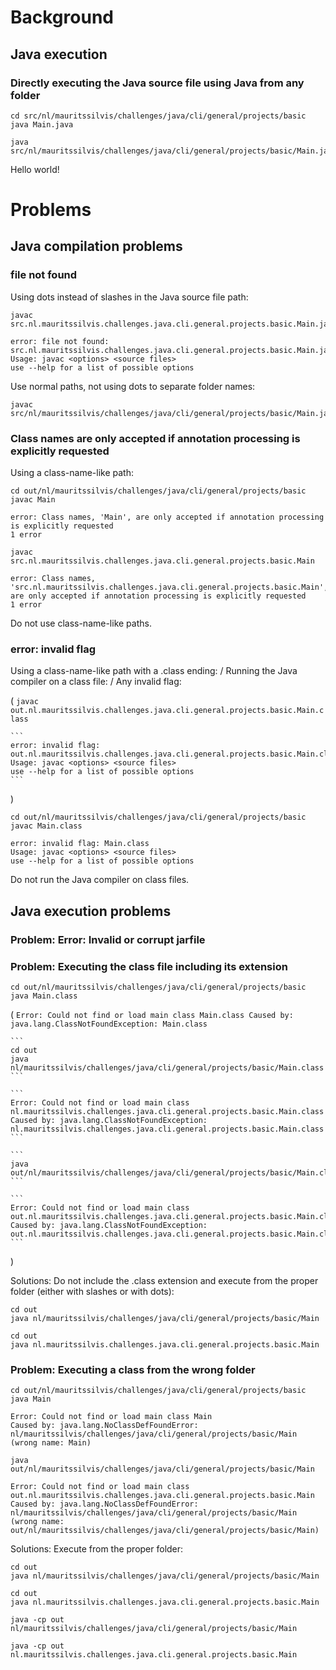 # Background

## Java execution

### Directly executing the Java source file using Java from any folder

```
cd src/nl/mauritssilvis/challenges/java/cli/general/projects/basic
java Main.java
```

```
java src/nl/mauritssilvis/challenges/java/cli/general/projects/basic/Main.java
```

Hello world!

# Problems

## Java compilation problems

### file not found

Using dots instead of slashes in the Java source file path:

```
javac src.nl.mauritssilvis.challenges.java.cli.general.projects.basic.Main.java
```

```
error: file not found: src.nl.mauritssilvis.challenges.java.cli.general.projects.basic.Main.java
Usage: javac <options> <source files>
use --help for a list of possible options
```

Use normal paths, not using dots to separate folder names:

```
javac src/nl/mauritssilvis/challenges/java/cli/general/projects/basic/Main.java
```

### Class names are only accepted if annotation processing is explicitly requested

Using a class-name-like path:

```
cd out/nl/mauritssilvis/challenges/java/cli/general/projects/basic
javac Main
```

```
error: Class names, 'Main', are only accepted if annotation processing is explicitly requested
1 error
```

```
javac src.nl.mauritssilvis.challenges.java.cli.general.projects.basic.Main
```

```
error: Class names, 'src.nl.mauritssilvis.challenges.java.cli.general.projects.basic.Main', are only accepted if annotation processing is explicitly requested
1 error
```

Do not use class-name-like paths.

### error: invalid flag

Using a class-name-like path with a .class ending:
/
Running the Java compiler on a class file:
/
Any invalid flag:

(
    ```
    javac out.nl.mauritssilvis.challenges.java.cli.general.projects.basic.Main.class
    ```

    ```
    error: invalid flag: out.nl.mauritssilvis.challenges.java.cli.general.projects.basic.Main.class
    Usage: javac <options> <source files>
    use --help for a list of possible options
    ```
)

```
cd out/nl/mauritssilvis/challenges/java/cli/general/projects/basic
javac Main.class
```

```
error: invalid flag: Main.class
Usage: javac <options> <source files>
use --help for a list of possible options
```

Do not run the Java compiler on class files.

## Java execution problems

### Problem: Error: Invalid or corrupt jarfile

### Problem: Executing the class file including its extension

```
cd out/nl/mauritssilvis/challenges/java/cli/general/projects/basic
java Main.class
```

(
    ```
    Error: Could not find or load main class Main.class
    Caused by: java.lang.ClassNotFoundException: Main.class
    ```

    ```
    cd out
    java nl/mauritssilvis/challenges/java/cli/general/projects/basic/Main.class
    ```

    ```
    Error: Could not find or load main class nl.mauritssilvis.challenges.java.cli.general.projects.basic.Main.class
    Caused by: java.lang.ClassNotFoundException: nl.mauritssilvis.challenges.java.cli.general.projects.basic.Main.class
    ```

    ```
    java out/nl/mauritssilvis/challenges/java/cli/general/projects/basic/Main.class
    ```

    ```
    Error: Could not find or load main class out.nl.mauritssilvis.challenges.java.cli.general.projects.basic.Main.class
    Caused by: java.lang.ClassNotFoundException: out.nl.mauritssilvis.challenges.java.cli.general.projects.basic.Main.class
    ```
)

Solutions: Do not include the .class extension and execute from the proper folder (either with slashes or with dots):

```
cd out
java nl/mauritssilvis/challenges/java/cli/general/projects/basic/Main
```

```
cd out
java nl.mauritssilvis.challenges.java.cli.general.projects.basic.Main
```

### Problem: Executing a class from the wrong folder

```
cd out/nl/mauritssilvis/challenges/java/cli/general/projects/basic
java Main
```

```
Error: Could not find or load main class Main
Caused by: java.lang.NoClassDefFoundError: nl/mauritssilvis/challenges/java/cli/general/projects/basic/Main (wrong name: Main)

```

```
java out/nl/mauritssilvis/challenges/java/cli/general/projects/basic/Main
```

```
Error: Could not find or load main class out.nl.mauritssilvis.challenges.java.cli.general.projects.basic.Main
Caused by: java.lang.NoClassDefFoundError: nl/mauritssilvis/challenges/java/cli/general/projects/basic/Main (wrong name: out/nl/mauritssilvis/challenges/java/cli/general/projects/basic/Main)
```

Solutions: Execute from the proper folder:

```
cd out
java nl/mauritssilvis/challenges/java/cli/general/projects/basic/Main
```

```
cd out
java nl.mauritssilvis.challenges.java.cli.general.projects.basic.Main
```

```
java -cp out nl/mauritssilvis/challenges/java/cli/general/projects/basic/Main
```

```
java -cp out nl.mauritssilvis.challenges.java.cli.general.projects.basic.Main
```
